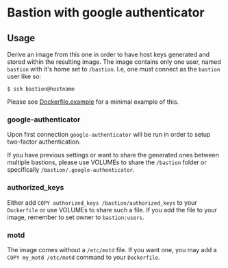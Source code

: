 # Bastion with google authenticator

## Usage
Derive an image from this one in order to have host keys generated and
stored within the resulting image.
The image contains only one user, named `bastion` with it's home set
to `/bastion`. I.e, one must connect as the `bastion` user like so:
```
$ ssh bastion@hostname
```
Please see [Dockerfile.example](Dockerfile.example) for a minimal example of this.

### google-authenticator
Upon first connection `google-authenticator` will be run in order to
setup two-factor authentication.

If you have previous settings or want to share the generated ones
between multiple bastions, please use VOLUMEs to share the `/bastion` folder
or specifically `/bastion/.google-authenticator`.

### authorized_keys
Either add `COPY authorized_keys /bastion/authorized_keys` to your `Dockerfile`
or use VOLUMEs to share such a file.
If you add the file to your image, remember to set owner to `bastion:users`.

### motd
The image comes without a `/etc/motd` file. If you want one, you may add a
`COPY my_motd /etc/motd` command to your `Dockerfile`.
